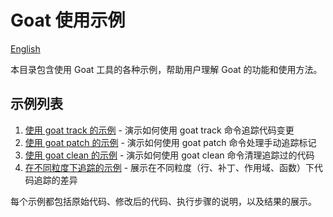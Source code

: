 # Goat 使用示例

[English](../README.md)

本目录包含使用 Goat 工具的各种示例，帮助用户理解 Goat 的功能和使用方法。

## 示例列表

1. [使用 goat track 的示例](./track_example.md) - 演示如何使用 goat track 命令追踪代码变更
2. [使用 goat patch 的示例](./patch_example.md) - 演示如何使用 goat patch 命令处理手动追踪标记
3. [使用 goat clean 的示例](./clean_example.md) - 演示如何使用 goat clean 命令清理追踪过的代码
4. [在不同粒度下追踪的示例](./granularity_example.md) - 展示在不同粒度（行、补丁、作用域、函数）下代码追踪的差异

每个示例都包括原始代码、修改后的代码、执行步骤的说明，以及结果的展示。 